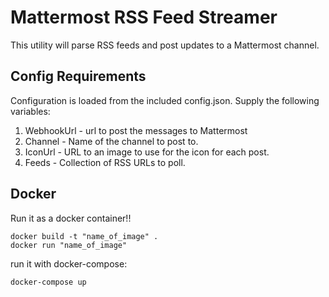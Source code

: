 # Mattermost RSS Feed Streamer
This utility will parse RSS feeds and post updates to a Mattermost channel.

## Config Requirements
Configuration is loaded from the included config.json.  Supply the following variables:

1.  WebhookUrl - url to post the messages to Mattermost
2.  Channel - Name of the channel to post to.
3.  IconUrl - URL to an image to use for the icon for each post.
4.  Feeds - Collection of RSS URLs to poll.

## Docker
Run it as a docker container!!
```
docker build -t "name_of_image" .
docker run "name_of_image"
```
run it with docker-compose:
```
docker-compose up
```
